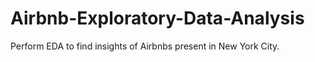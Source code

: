 # Airbnb-Exploratory-Data-Analysis
Perform EDA to find insights of Airbnbs present in New York City.
